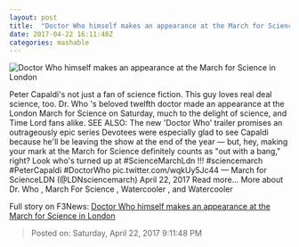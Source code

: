 ```yaml
---
layout: post
title:  "Doctor Who himself makes an appearance at the March for Science in London"
date: 2017-04-22 16:11:48Z
categories: mashable
---
```


![Doctor Who himself makes an appearance at the March for Science in London](http://i.amz.mshcdn.com/Hzx2T0UWkWsU0r7UY122YPFgSUs=/1200x630/2017%2F04%2F22%2F21%2F001da95d495f46c08974c67dd56a9688.cc0af.png)

Peter Capaldi's not just a fan of science fiction. This guy loves real deal science, too. Dr. Who 's beloved twelfth doctor made an appearance at the London March for Science on Saturday, much to the delight of science, and Time Lord fans alike. SEE ALSO: The new 'Doctor Who' trailer promises an outrageously epic series Devotees were especially glad to see Capaldi because he'll be leaving the show at the end of the year — but, hey, making your mark at the March for Science definitely counts as "out with a bang," right? Look who's turned up at #ScienceMarchLdn !!! #sciencemarch #PeterCapaldi #DoctorWho pic.twitter.com/wqkUy5Jc44 — March for ScienceLDN (@LDNsciencemarch) April 22, 2017 Read more... More about Dr. Who , March For Science , Watercooler , and Watercooler


Full story on F3News: [Doctor Who himself makes an appearance at the March for Science in London](http://www.f3nws.com/n/xZTUFH)

> Posted on: Saturday, April 22, 2017 9:11:48 PM
